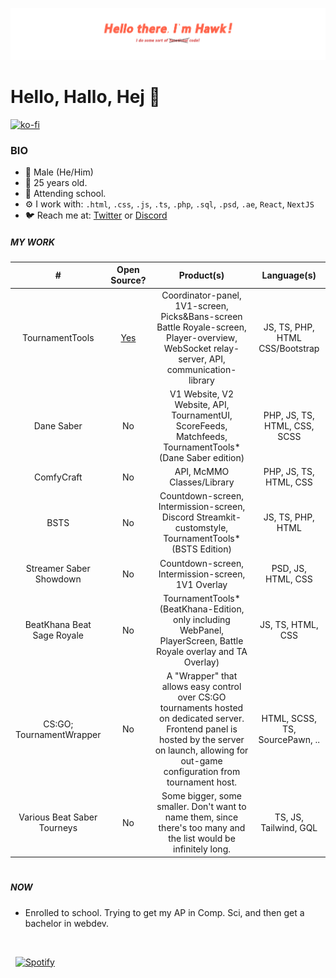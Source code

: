 <p align="center"><img src="./assets/Banner.png" /></p>


# Hello, Hallo, Hej 👋 
[![ko-fi](https://ko-fi.com/img/githubbutton_sm.svg)](https://ko-fi.com/Q5Q8BH6VR)

### BIO

- 👨 Male (He/Him)
- 📅 25 years old.
- 🏢 Attending school.
- ⚙️ I work with: `.html`, `.css`, `.js`, `.ts`, `.php`, `.sql`, `.psd`, `.ae`, `React`, `NextJS`
- 🐦 Reach me at: [Twitter](https://twitter.com/thanighthawktv) or [Discord](https://discordapp.com/users/592779895084679188)

##### MY WORK
| # | Open Source? | Product(s) | Language(s) |
| :----: | :-: | :----: | :----: |
| TournamentTools | [Yes](https://github.com/DanishBeatSaber/TournamentTools_Public) |  Coordinator-panel, 1V1-screen, Picks&Bans-screen <br /> Battle Royale-screen, Player-overview, <br />WebSocket relay-server, API, communication-library | JS, TS, PHP, HTML CSS/Bootstrap |
| Dane Saber | No |   V1 Website, V2 Website, API, TournamentUI, ScoreFeeds, Matchfeeds, TournamentTools* (Dane Saber edition) | PHP, JS, TS, HTML, CSS, SCSS |
| ComfyCraft | No |   API, McMMO Classes/Library | PHP, JS, TS, HTML, CSS |
| BSTS | No |   Countdown-screen, Intermission-screen, <br /> Discord Streamkit-customstyle, <br />TournamentTools* (BSTS Edition) | JS, TS, PHP, HTML | 
| Streamer Saber Showdown | No |   Countdown-screen, Intermission-screen, 1V1 Overlay | PSD, JS, HTML, CSS |
| BeatKhana Beat Sage Royale | No |   TournamentTools* (BeatKhana-Edition, only including WebPanel, PlayerScreen, Battle Royale overlay and TA Overlay) | JS, TS, HTML, CSS |
| CS:GO; TournamentWrapper | No |   A "Wrapper" that allows easy control over CS:GO tournaments hosted on dedicated server. <br />Frontend panel is hosted by the server on launch, allowing for out-game configuration from tournament host.  | HTML, SCSS, TS, SourcePawn, .. |
| Various Beat Saber Tourneys | No |   Some bigger, some smaller. Don't want to name them, since there's too many and the list would be infinitely long.  | TS, JS, Tailwind, GQL |
#

##### NOW
- Enrolled to school. Trying to get my AP in Comp. Sci, and then get a bachelor in webdev.
<br />

&nbsp; [![Spotify](https://novatorem-p6bezkia8-thanighthawk.vercel.app/api/spotify?background_color=0d1117&border_color=ffffff)](https://open.spotify.com/user/gpsmedia)
